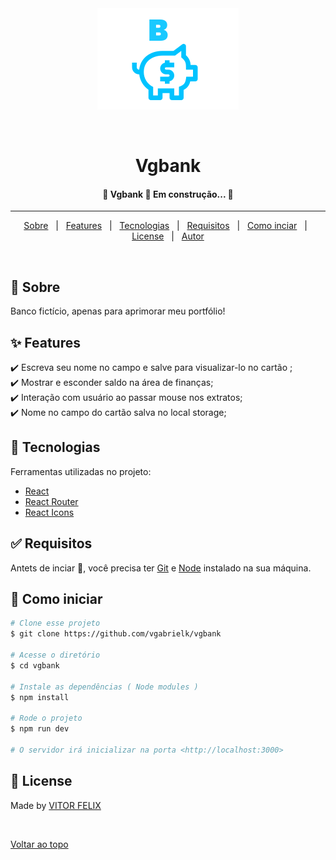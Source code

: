 <div align="center" id="top"> 
  <img src="./src/assets/images/banklogo.svg" alt="Vgbank" />

  &#xa0;

  <!-- <a href="https://vgbank.netlify.app">Demo</a> -->
</div>

<h1 align="center">Vgbank</h1>

<!-- Status -->

<h4 align="center"> 
	🚧  Vgbank 🚀 Em construção...  🚧
</h4> 

<hr> 

<p align="center">
  <a href="#dart-about">Sobre</a> &#xa0; | &#xa0; 
  <a href="#sparkles-features">Features</a> &#xa0; | &#xa0;
  <a href="#rocket-technologies">Tecnologias</a> &#xa0; | &#xa0;
  <a href="#white_check_mark-requirements">Requisitos</a> &#xa0; | &#xa0;
  <a href="#checkered_flag-starting">Como inciar</a> &#xa0; | &#xa0;
  <a href="#memo-license">License</a> &#xa0; | &#xa0;
  <a href="https://github.com/{{YOUR_GITHUB_USERNAME}}" target="_blank">Autor</a>
</p>

<br>

## :dart: Sobre ##

Banco fictício, apenas para aprimorar meu portfólio!

## :sparkles: Features ##

:heavy_check_mark: Escreva seu nome no campo e salve para visualizar-lo no cartão ;\
:heavy_check_mark: Mostrar e esconder saldo na área de finanças;\
:heavy_check_mark: Interação com usuário ao passar mouse nos extratos;\
:heavy_check_mark: Nome no campo do cartão salva no local storage;


## :rocket: Tecnologias ##

Ferramentas utilizadas no projeto:

- [React](https://pt-br.reactjs.org/)
- [React Router](https://reactrouter.com/)
- [React Icons](https://react-icons.github.io/react-icons/)

## :white_check_mark: Requisitos ##

Antets de inciar :checkered_flag:, você precisa ter [Git](https://git-scm.com) e [Node](https://nodejs.org/en/) instalado na sua máquina.

## :checkered_flag: Como iniciar ##

```bash
# Clone esse projeto
$ git clone https://github.com/vgabrielk/vgbank

# Acesse o diretório
$ cd vgbank

# Instale as dependências ( Node modules )
$ npm install

# Rode o projeto
$ npm run dev  

# O servidor irá inicializar na porta <http://localhost:3000>
```

## :memo: License ##



Made by <a href="https://github.com/vgabrielk" target="_blank">VITOR FELIX</a>

&#xa0;

<a href="#top">Voltar ao topo</a>
